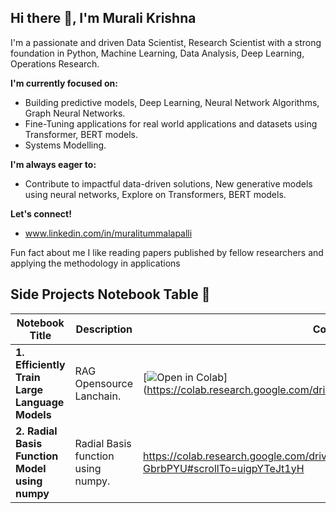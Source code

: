 ## Hi there 👋, I'm Murali Krishna

I'm a passionate and driven Data Scientist, Research Scientist with a strong foundation in Python, Machine Learning, Data Analysis, Deep Learning, Operations Research. 

**I'm currently focused on:**

* Building predictive models, Deep Learning, Neural Network Algorithms, Graph Neural Networks.
* Fine-Tuning applications for real world applications and datasets using Transformer, BERT models.
* Systems Modelling.

**I'm always eager to:**

* Contribute to impactful data-driven solutions, New generative models using neural networks, Explore on Transformers, BERT models.

**Let's connect!**

* www.linkedin.com/in/muralitummalapalli

Fun fact about me I like reading papers published by fellow researchers and applying the methodology in applications


## Side Projects Notebook Table 📑

| Notebook Title                                               | Description                                                  | Colab Badge                                                  |
| ------------------------------------------------------------ | ------------------------------------------------------------ | ------------------------------------------------------------ |
| **1. Efficiently Train Large Language Models** | RAG Opensource Lanchain. | [![Open in Colab](https://colab.research.google.com/assets/colab-badge.svg)] (https://colab.research.google.com/drive/1rhw8RVjGlsJV6FYgabVd76CSnnUVd91K) |
| **2. Radial Basis Function Model using numpy** | Radial Basis function using numpy. | https://colab.research.google.com/drive/1YAEMjYcluljb766nFktnYd8I-GbrbPYU#scrollTo=uigpYTeJt1yH       |
